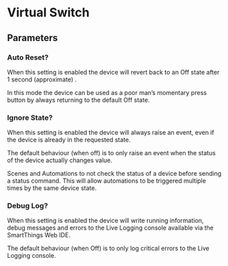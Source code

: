 # Virtual Switch


## Parameters

### Auto Reset?
When this setting is enabled the device will revert back to an Off state after 1 second (approximate) . 

In this mode the device can be used as a poor man’s momentary press button by always returning to the default Off state.


### Ignore State?
When this setting is enabled the device will always raise an event, even if the device is already in the requested state.

The default behaviour (when off) is to only raise an event when the status of the device actually changes value.  

Scenes and Automations to not check the status of a device before sending a status command.  This will allow automations to be triggered multiple times by the same device state.


### Debug Log?
When this setting is enabled the device will write running information, debug messages and errors to the Live Logging console available via the SmartThings Web IDE.

The default behaviour (when Off) is to only log critical errors to the Live Logging console.  

